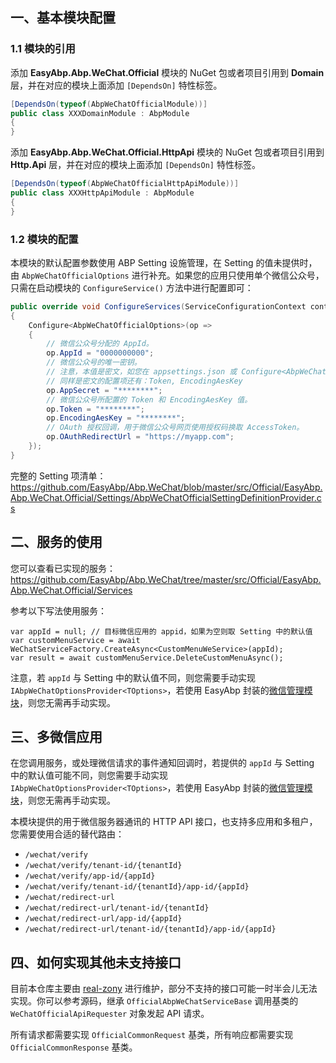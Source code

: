 

## 一、基本模块配置

### 1.1 模块的引用

添加 **EasyAbp.Abp.WeChat.Official** 模块的 NuGet 包或者项目引用到 **Domain** 层，并在对应的模块上面添加 `[DependsOn]` 特性标签。

```csharp
[DependsOn(typeof(AbpWeChatOfficialModule))]
public class XXXDomainModule : AbpModule
{
}
```

添加 **EasyAbp.Abp.WeChat.Official.HttpApi** 模块的 NuGet 包或者项目引用到 **Http.Api** 层，并在对应的模块上面添加 `[DependsOn]` 特性标签。

```csharp
[DependsOn(typeof(AbpWeChatOfficialHttpApiModule))]
public class XXXHttpApiModule : AbpModule
{
}
```

### 1.2 模块的配置

本模块的默认配置参数使用 ABP Setting 设施管理，在 Setting 的值未提供时，由 `AbpWeChatOfficialOptions` 进行补充。如果您的应用只使用单个微信公众号，只需在启动模块的 `ConfigureService()` 方法中进行配置即可：

```csharp
public override void ConfigureServices(ServiceConfigurationContext context) 
{
    Configure<AbpWeChatOfficialOptions>(op =>
    {
        // 微信公众号分配的 AppId。
        op.AppId = "0000000000";
        // 微信公众号的唯一密钥。
        // 注意，本值是密文，如您在 appsettings.json 或 Configure<AbpWeChatOfficialOptions> 中设置本值，须自行根据加密后填入，参考：https://docs.abp.io/en/abp/latest/String-Encryption
        // 同样是密文的配置项还有：Token, EncodingAesKey
        op.AppSecret = "********";
        // 微信公众号所配置的 Token 和 EncodingAesKey 值。
        op.Token = "********";
        op.EncodingAesKey = "********";
        // OAuth 授权回调，用于微信公众号网页使用授权码换取 AccessToken。
        op.OAuthRedirectUrl = "https://myapp.com";
    });
}
```

完整的 Setting 项清单：https://github.com/EasyAbp/Abp.WeChat/blob/master/src/Official/EasyAbp.Abp.WeChat.Official/Settings/AbpWeChatOfficialSettingDefinitionProvider.cs

## 二、服务的使用

您可以查看已实现的服务：https://github.com/EasyAbp/Abp.WeChat/tree/master/src/Official/EasyAbp.Abp.WeChat.Official/Services

参考以下写法使用服务：

```CSharp
var appId = null; // 目标微信应用的 appid，如果为空则取 Setting 中的默认值
var customMenuService = await WeChatServiceFactory.CreateAsync<CustomMenuWeService>(appId);
var result = await customMenuService.DeleteCustomMenuAsync();
```

注意，若 `appId` 与 Setting 中的默认值不同，则您需要手动实现 `IAbpWeChatOptionsProvider<TOptions>`，若使用 EasyAbp 封装的[微信管理模块](https://github.com/EasyAbp/WeChatManagement)，则您无需再手动实现。

## 三、多微信应用

在您调用服务，或处理微信请求的事件通知回调时，若提供的 `appId` 与 Setting 中的默认值可能不同，则您需要手动实现 `IAbpWeChatOptionsProvider<TOptions>`，若使用 EasyAbp 封装的[微信管理模块](https://github.com/EasyAbp/WeChatManagement)，则您无需再手动实现。

本模块提供的用于微信服务器通讯的 HTTP API 接口，也支持多应用和多租户，您需要使用合适的替代路由：
  * `/wechat/verify`
  * `/wechat/verify/tenant-id/{tenantId}`
  * `/wechat/verify/app-id/{appId}`
  * `/wechat/verify/tenant-id/{tenantId}/app-id/{appId}`
  * `/wechat/redirect-url`
  * `/wechat/redirect-url/tenant-id/{tenantId}`
  * `/wechat/redirect-url/app-id/{appId}`
  * `/wechat/redirect-url/tenant-id/{tenantId}/app-id/{appId}`

## 四、如何实现其他未支持接口

目前本仓库主要由 [real-zony](https://github.com/real-zony) 进行维护，部分不支持的接口可能一时半会儿无法实现。你可以参考源码，继承 `OfficialAbpWeChatServiceBase` 调用基类的 `WeChatOfficialApiRequester` 对象发起 API 请求。

所有请求都需要实现 `OfficialCommonRequest` 基类，所有响应都需要实现 `OfficialCommonResponse` 基类。